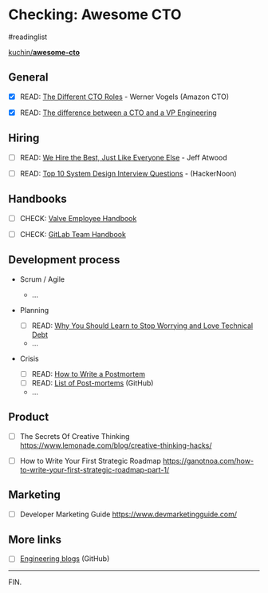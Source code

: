 Checking: Awesome CTO
======================
#readinglist

[kuchin/**awesome-cto**](https://github.com/kuchin/awesome-cto)


General
-------

- [x] READ: [The Different CTO Roles](https://www.allthingsdistributed.com/2007/07/the_different_cto_roles.html) - Werner Vogels (Amazon CTO)

- [x] READ: [The difference between a CTO and a VP Engineering](https://www.linkedin.com/pulse/20140615184118-4928723-the-differences-between-a-cto-and-a-vp-engineering/)


Hiring
------

- [ ] READ: [We Hire the Best, Just Like Everyone Else](https://blog.codinghorror.com/we-hire-the-best-just-like-everyone-else/) - Jeff Atwood

- [ ] READ: [Top 10 System Design Interview Questions](https://hackernoon.com/top-10-system-design-interview-questions-for-software-engineers-8561290f0444) - (HackerNoon)


Handbooks
---------

- [ ] CHECK: [Valve Employee Handbook](https://www.valvesoftware.com/company/Valve_Handbook_LowRes.pdf)

- [ ] CHECK: [GitLab Team Handbook](https://about.gitlab.com/handbook/)



Development process
-------------------

- Scrum / Agile
    * ...

- Planning

    * [ ] READ: [Why You Should Learn to Stop Worrying and Love Technical Debt](https://marker.medium.com/why-you-should-learn-to-stop-worrying-and-love-technical-debt-55bb5684f94c)
    * ...

- Crisis
    * [ ] READ: [How to Write a Postmortem](https://blog.serverdensity.com/how-to-write-a-postmortem/)
    * [ ] READ: [List of Post-mortems](https://github.com/danluu/post-mortems) (GitHub)
    * ...


Product
-------

- [ ] The Secrets Of Creative Thinking
https://www.lemonade.com/blog/creative-thinking-hacks/

- [ ] How to Write Your First Strategic Roadmap
https://ganotnoa.com/how-to-write-your-first-strategic-roadmap-part-1/


Marketing
----------

- [ ] Developer Marketing Guide
https://www.devmarketingguide.com/


More links
-----------

- [ ] [Engineering blogs](https://github.com/kilimchoi/engineering-blogs) (GitHub)


---

FIN.
